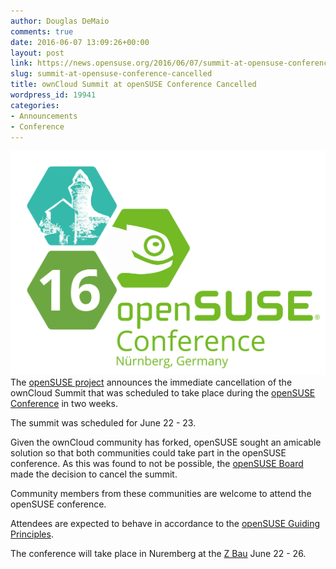 ```yaml
---
author: Douglas DeMaio
comments: true
date: 2016-06-07 13:09:26+00:00
layout: post
link: https://news.opensuse.org/2016/06/07/summit-at-opensuse-conference-cancelled/
slug: summit-at-opensuse-conference-cancelled
title: ownCloud Summit at openSUSE Conference Cancelled
wordpress_id: 19941
categories:
- Announcements
- Conference
---
```


![oscfinal](/wp-content/uploads/2016/02/oscfinal-1.png)The [openSUSE project](https://www.opensuse.org/) announces the immediate cancellation of the ownCloud Summit that was scheduled to take place during the [openSUSE Conference](https://events.opensuse.org/conference/oSC16) in two weeks.

The summit was scheduled for June 22 - 23.

Given the ownCloud community has forked, openSUSE sought an amicable solution so that both communities could take part in the openSUSE conference. As this was found to not be possible, the [openSUSE Board](https://en.opensuse.org/openSUSE:Board) made the decision to cancel the summit.

Community members from these communities are welcome to attend the openSUSE conference.

Attendees are expected to behave in accordance to the [openSUSE Guiding Principles](https://en.opensuse.org/openSUSE:Guiding_principles).

The conference will take place in Nuremberg at the [Z Bau](http://z-bau.com/) June 22 - 26.
